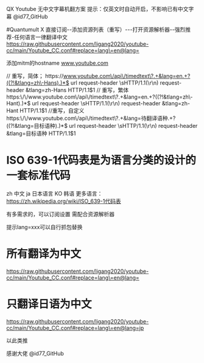 QX Youtube 无中文字幕机翻方案
提示：仅英文时自动开启，不影响已有中文字幕 @id77_GitHub

#Quantumult X 直接订阅--添加资源列表（重写）---打开资源解析器--强烈推荐-任何语言一律翻译中文
https://raw.githubusercontent.com/ligang2020/youtube-cc/main/Youtube_CC.conf#replace=lang\=en@lang=

添加mitm的hostname
www.youtube.com

// 重写，简体；
https:\/\/www.youtube.com\/api\/timedtext\?.+&lang=en.+?((?!&tlang=zh\-Hans).)*$ url request-header \sHTTP/1\.1(\r\n) request-header &tlang=zh-Hans HTTP/1.1$1
// 重写，繁体
https:\/\/www.youtube.com\/api\/timedtext\?.+&lang=en.+?((?!&tlang=zh\-Hant).)*$ url request-header \sHTTP/1\.1(\r\n) request-header &tlang=zh-Hant HTTP/1.1$1
//重写，自定义
https:\/\/www.youtube.com\/api\/timedtext\?.+&lang=待翻译语种.+?((?!&tlang=目标语种).)*$ url request-header \sHTTP/1\.1(\r\n) request-header &tlang=目标语种 HTTP/1.1$1


#     ISO 639-1代码表是为语言分类的设计的一套标准代码
   zh 中文
   ja 日本语言
   KO 韩语
   更多语言：https://zh.wikipedia.org/wiki/ISO_639-1代码表


有多需求的，可以订阅设置
需配合资源解析器

提示lang=xxx可以自行抓包替换

# 所有翻译为中文
https://raw.githubusercontent.com/ligang2020/youtube-cc/main/Youtube_CC.conf#replace=lang\=en@lang=

# 只翻译日语为中文
https://raw.githubusercontent.com/ligang2020/youtube-cc/main/Youtube_CC.conf#replace=lang\=en@lang=jp

以此类推

感谢大佬 
@id77_GitHub
